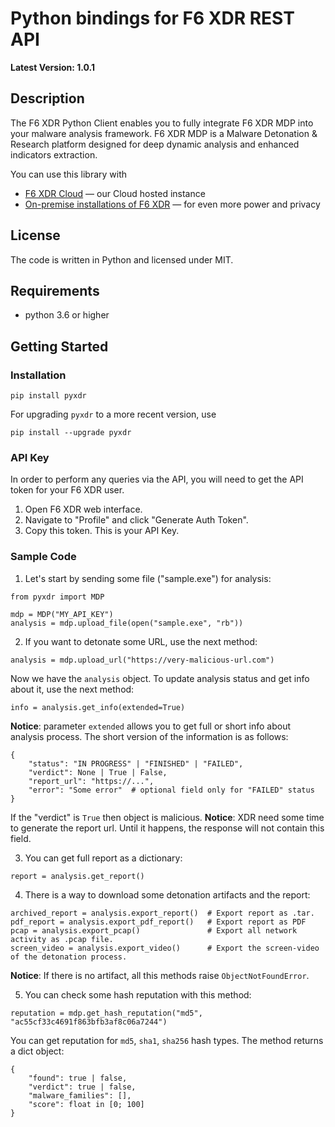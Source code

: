 # Python bindings for F6 XDR REST API

**Latest Version: 1.0.1**

## Description

The F6 XDR Python Client enables you to fully integrate F6 XDR MDP into your malware analysis framework.
F6 XDR MDP is a Malware Detonation & Research platform designed for deep dynamic analysis and enhanced indicators extraction.

You can use this library with

 * [F6 XDR Cloud](https://xdr.f6.security) — our Cloud hosted instance
 * [On-premise installations of F6 XDR](https://www.f6.ru/products/managed-xdr/) — for even more power and privacy

 ## License

 The code is written in Python and licensed under MIT.

 ## Requirements

 * python 3.6 or higher

## Getting Started

### Installation

    pip install pyxdr

For upgrading `pyxdr` to a more recent version, use
    
    pip install --upgrade pyxdr

### API Key

In order to perform any queries via the API, you will need to get the API token for your F6 XDR user.
1. Open F6 XDR web interface.
2. Navigate to "Profile" and click "Generate Auth Token".
3. Copy this token. This is your API Key.

### Sample Code

1. Let's start by sending some file ("sample.exe") for analysis:
```
from pyxdr import MDP

mdp = MDP("MY_API_KEY")
analysis = mdp.upload_file(open("sample.exe", "rb"))
```
2. If you want to detonate some URL, use the next method:
```
analysis = mdp.upload_url("https://very-malicious-url.com")
```
Now we have the `analysis` object.
To update analysis status and get info about it, use the next method:
```
info = analysis.get_info(extended=True)
```
**Notice**: parameter `extended` allows you to get full or short info about analysis process. The short version of the information is as follows:
```
{
    "status": "IN PROGRESS" | "FINISHED" | "FAILED",
    "verdict": None | True | False,
    "report_url": "https://...",
    "error": "Some error"  # optional field only for "FAILED" status
}
```
If the "verdict" is `True` then object is malicious.
**Notice**: XDR need some time to generate the report url. Until it happens, the response will not contain this field.

3. You can get full report as a dictionary:
```
report = analysis.get_report()
```
4. There is a way to download some detonation artifacts and the report:
```
archived_report = analysis.export_report()  # Export report as .tar.
pdf_report = analysis.export_pdf_report()   # Export report as PDF
pcap = analysis.export_pcap()               # Export all network activity as .pcap file.
screen_video = analysis.export_video()      # Export the screen-video of the detonation process.
```

**Notice**: If there is no artifact, all this methods raise `ObjectNotFoundError`.

5. You can check some hash reputation with this method:
```
reputation = mdp.get_hash_reputation("md5", "ac55cf33c4691f863bfb3af8c06a7244")
```
You can get reputation for `md5`, `sha1`, `sha256` hash types.
The method returns a dict object:
```
{
    "found": true | false,
    "verdict": true | false,
    "malware_families": [],
    "score": float in [0; 100]
}
```
